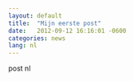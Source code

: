 ```yaml
---
layout: default
title:  "Mijn eerste post"
date:   2012-09-12 16:16:01 -0600
categories: news
lang: nl
---
```


post nl